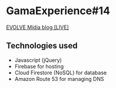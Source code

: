 # GamaExperience#14

[EVOLVE Mídia blog [LIVE]](https://evolvemidia-4ad05.firebaseapp.com/)

## Technologies used

* Javascript (jQuery)  
* Firebase for hosting  
* Cloud Firestore (NoSQL) for database  
* Amazon Route 53 for managing DNS  
